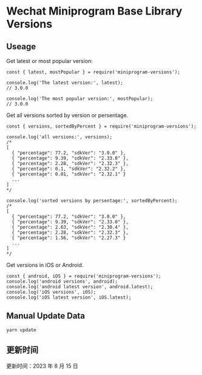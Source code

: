 
# Wechat Miniprogram Base Library Versions

## Useage

Get latest or most popular version:

```;
const { latest, mostPopular } = require('miniprogram-versions');

console.log('The latest version:', latest);
// 3.0.0

console.log('The most popular version:', mostPopular);
// 3.0.0

```

Get all versions sorted by version or persentage.

```
const { versions, sortedByPercent } = require('miniprogram-versions');

console.log('all versions:', versions);
/*
[
  { "percentage": 77.2, "sdkVer": "3.0.0" },
  { "percentage": 9.39, "sdkVer": "2.33.0" },
  { "percentage": 2.28, "sdkVer": "2.32.3" },
  { "percentage": 0.1, "sdkVer": "2.32.2" },
  { "percentage": 0.01, "sdkVer": "2.32.1" }
  ...
]
*/

console.log('sorted versions by persentage:', sortedByPercent);
/*
[
  { "percentage": 77.2, "sdkVer": "3.0.0" },
  { "percentage": 9.39, "sdkVer": "2.33.0" },
  { "percentage": 2.63, "sdkVer": "2.30.4" },
  { "percentage": 2.28, "sdkVer": "2.32.3" },
  { "percentage": 1.56, "sdkVer": "2.27.3" }
  ...
]
*/
```

Get versions in iOS or Android.

```
const { android, iOS } = require('miniprogram-versions');
console.log('android versions', android);
console.log('android latest version', android.latest);
console.log('iOS versions', iOS);
console.log('iOS latest version', iOS.latest);
```

## Manual Update Data

```
yarn update
```

## 更新时间

更新时间：2023 年 8 月 15 日
